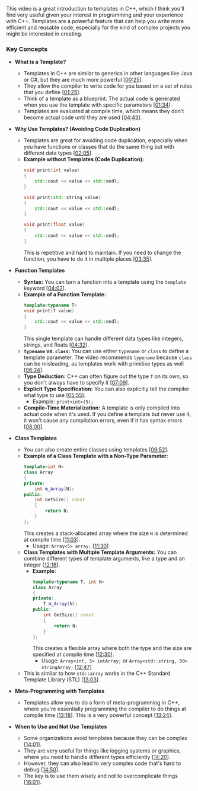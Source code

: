 This video is a great introduction to templates in C++, which I think you'll find very useful given your interest in programming and your experience with C++. Templates are a powerful feature that can help you write more efficient and reusable code, especially for the kind of complex projects you might be interested in creating.

### Key Concepts

  * **What is a Template?**

      * Templates in C++ are similar to generics in other languages like Java or C\#, but they are much more powerful \[[00:25](http://www.youtube.com/watch?v=I-hZkUa9mIs&t=25)\].
      * They allow the compiler to write code for you based on a set of rules that you define \[[01:25](http://www.youtube.com/watch?v=I-hZkUa9mIs&t=85)\].
      * Think of a template as a blueprint. The actual code is generated when you use the template with specific parameters \[[01:34](http://www.youtube.com/watch?v=I-hZkUa9mIs&t=94)\].
      * Templates are evaluated at compile time, which means they don't become actual code until they are used \[[04:43](http://www.youtube.com/watch?v=I-hZkUa9mIs&t=283)\].

  * **Why Use Templates? (Avoiding Code Duplication)**

      * Templates are great for avoiding code duplication, especially when you have functions or classes that do the same thing but with different data types \[[02:05](http://www.youtube.com/watch?v=I-hZkUa9mIs&t=125)\].
      * **Example without Templates (Code Duplication):**
        ```cpp
        void print(int value)
        {
            std::cout << value << std::endl;
        }

        void print(std::string value)
        {
            std::cout << value << std::endl;
        }

        void print(float value)
        {
            std::cout << value << std::endl;
        }
        ```
        This is repetitive and hard to maintain. If you need to change the function, you have to do it in multiple places \[[03:35](http://www.youtube.com/watch?v=I-hZkUa9mIs&t=215)\].

  * **Function Templates**

      * **Syntax:** You can turn a function into a template using the `template` keyword \[[04:02](http://www.youtube.com/watch?v=I-hZkUa9mIs&t=242)\].
      * **Example of a Function Template:**
        ```cpp
        template<typename T>
        void print(T value)
        {
            std::cout << value << std::endl;
        }
        ```
        This single template can handle different data types like integers, strings, and floats \[[04:32](http://www.youtube.com/watch?v=I-hZkUa9mIs&t=272)\].
      * **`typename` vs. `class`:** You can use either `typename` or `class` to define a template parameter. The video recommends `typename` because `class` can be misleading, as templates work with primitive types as well \[[06:24](http://www.youtube.com/watch?v=I-hZkUa9mIs&t=384)\].
      * **Type Deduction:** C++ can often figure out the type `T` on its own, so you don't always have to specify it \[[07:09](http://www.youtube.com/watch?v=I-hZkUa9mIs&t=429)\].
      * **Explicit Type Specification:** You can also explicitly tell the compiler what type to use \[[05:55](http://www.youtube.com/watch?v=I-hZkUa9mIs&t=355)\].
          * Example: `print<int>(5);`
      * **Compile-Time Materialization:** A template is only compiled into actual code when it's used. If you define a template but never use it, it won't cause any compilation errors, even if it has syntax errors \[[08:00](http://www.youtube.com/watch?v=I-hZkUa9mIs&t=480)\].

  * **Class Templates**

      * You can also create entire classes using templates \[[09:52](http://www.youtube.com/watch?v=I-hZkUa9mIs&t=592)\].
      * **Example of a Class Template with a Non-Type Parameter:**
        ```cpp
        template<int N>
        class Array
        {
        private:
            int m_Array[N];
        public:
            int GetSize() const
            {
                return N;
            }
        };
        ```
        This creates a stack-allocated array where the size `N` is determined at compile time \[[11:03](http://www.youtube.com/watch?v=I-hZkUa9mIs&t=663)\].
          * Usage: `Array<5> array;` \[[11:30](http://www.youtube.com/watch?v=I-hZkUa9mIs&t=690)\]
      * **Class Templates with Multiple Template Arguments:**
        You can combine different types of template arguments, like a type and an integer \[[12:18](http://www.youtube.com/watch?v=I-hZkUa9mIs&t=738)\].
          * **Example:**
            ```cpp
            template<typename T, int N>
            class Array
            {
            private:
                T m_Array[N];
            public:
                int GetSize() const
                {
                    return N;
                }
            };
            ```
            This creates a flexible array where both the type and the size are specified at compile time \[[12:30](http://www.youtube.com/watch?v=I-hZkUa9mIs&t=750)\].
              * Usage: `Array<int, 5> intArray;` or `Array<std::string, 50> stringArray;` \[[12:47](http://www.youtube.com/watch?v=I-hZkUa9mIs&t=767)\]
      * This is similar to how `std::array` works in the C++ Standard Template Library (STL) \[[13:03](http://www.youtube.com/watch?v=I-hZkUa9mIs&t=783)\].

  * **Meta-Programming with Templates**

      * Templates allow you to do a form of meta-programming in C++, where you're essentially programming the compiler to do things at compile time \[[13:18](http://www.youtube.com/watch?v=I-hZkUa9mIs&t=798)\]. This is a very powerful concept \[[13:24](http://www.youtube.com/watch?v=I-hZkUa9mIs&t=804)\].

  * **When to Use and Not Use Templates**

      * Some organizations avoid templates because they can be complex \[[14:01](http://www.youtube.com/watch?v=I-hZkUa9mIs&t=841)\].
      * They are very useful for things like logging systems or graphics, where you need to handle different types efficiently \[[14:20](http://www.youtube.com/watch?v=I-hZkUa9mIs&t=860)\].
      * However, they can also lead to very complex code that's hard to debug \[[14:50](http://www.youtube.com/watch?v=I-hZkUa9mIs&t=890)\].
      * The key is to use them wisely and not to overcomplicate things \[[16:01](http://www.youtube.com/watch?v=I-hZkUa9mIs&t=961)\].
